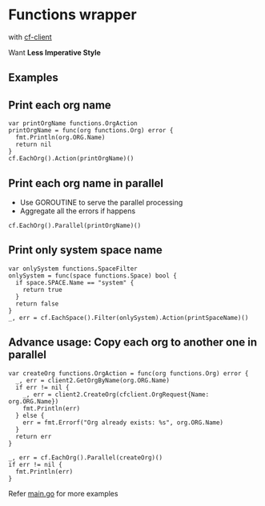 # Functions wrapper

with [cf-client](https://github.com/cloudfoundry-community/go-cfclient)

Want **Less Imperative Style**

## Examples

## Print each org name

```
var printOrgName functions.OrgAction
printOrgName = func(org functions.Org) error {
  fmt.Println(org.ORG.Name)
  return nil
}
cf.EachOrg().Action(printOrgName)()
```

## Print each org name in parallel

* Use GOROUTINE to serve the parallel processing
* Aggregate all the errors if happens

```
cf.EachOrg().Parallel(printOrgName)()
```

## Print only system space name

```
var onlySystem functions.SpaceFilter
onlySystem = func(space functions.Space) bool {
  if space.SPACE.Name == "system" {
    return true
  }
  return false
}
_, err = cf.EachSpace().Filter(onlySystem).Action(printSpaceName)()
```

## Advance usage: Copy each org to another one in parallel

```
var createOrg functions.OrgAction = func(org functions.Org) error {
  _, err = client2.GetOrgByName(org.ORG.Name)
  if err != nil {
    _, err = client2.CreateOrg(cfclient.OrgRequest{Name: org.ORG.Name})
    fmt.Println(err)
  } else {
    err = fmt.Errorf("Org already exists: %s", org.ORG.Name)
  }
  return err
}

_, err = cf.EachOrg().Parallel(createOrg)()
if err != nil {
  fmt.Println(err)
}
```

Refer [main.go](driver/main.go) for more examples
